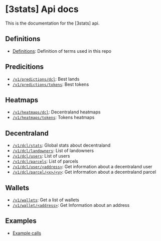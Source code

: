 # [3stats] Api docs

This is the documentation for the [3stats] api.

## Definitions

- [Definitions](definitions/definitions.md): Definition of terms used in this repo


## Predicitions

- [`/v1/predictions/dcl`](heatmaps/dcl.md): Best lands
- [`/v1/predictions/tokens`](heatmaps/tokens.md): Best tokens

## Heatmaps

- [`/v1/heatmaps/dcl`](heatmaps/dcl.md): Decentraland heatmaps
- [`/v1/heatmaps/tokens`](heatmaps/tokens.md): Tokens heatmaps

## Decentraland

- [`/v1/dcl/stats`](dcl/dcl.md#stats): Global stats about decentraland
- [`/v1/dcl/landowners`](dcl/dcl.md#landowners): List of landowners
- [`/v1/dcl/users`](dcl/dcl.md#users): List of users
- [`/v1/dcl/parcels`](dcl/dcl.md#parcels): List of parcels
- [`/v1/dcl/user/<address>`](dcl/dcl.md#user): Get information about a decentraland user
- [`/v1/dcl/parcel/<x>/<y>`](dcl/dcl.md#parcel): Get information about a decentraland parcel

## Wallets

- [`/v1/wallets`](wallets/wallets.md#wallets): Get a list of wallets
- [`/v1/wallet/<address>`](wallets/wallets.md#wallet): Get Information about an address

## Examples 

- [Example calls](examples/examples.md)

